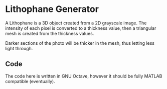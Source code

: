 # Lithophane Generator
A Lithophane is a 3D object created from a 2D grayscale image.  The intensity of each pixel is converted to a thickness value, then a triangular mesh is created from the thickness values.

Darker sections of the photo will be thicker in the mesh, thus letting less light through.  

## Code
The code here is written in GNU Octave, however it should be fully MATLAB compatible (eventually).